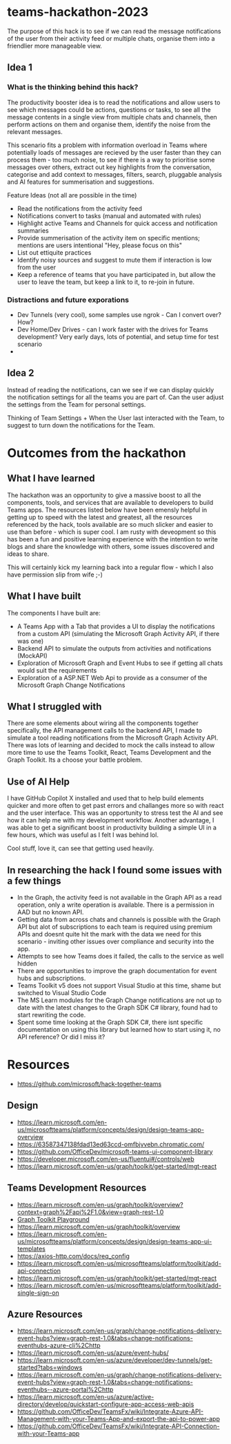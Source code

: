 # teams-hackathon-2023

The purpose of this hack is to see if we can read the message notifications of the user from their activity feed or multiple chats, organise them into a friendlier more manageable view. 

## Idea 1

### What is the thinking behind this hack?

The productivity booster idea is to read the notifications and allow users to see which messages could be actions, questions or tasks, to see all the message contents in a single view from multiple chats and channels, then perform actions on them and organise them, identify the noise from the relevant messages. 

This scenario fits a problem with information overload in Teams where potentially loads of messages are recieved by the user faster than they can process them - too much noise, to see if there is a way to prioritise some messages over others, extract out key highlights from the conversation, categorise and add context to messages, filters, search, pluggable analysis and AI features for summerisation and suggestions.

Feature Ideas (not all are possible in the time)

- Read the notifications from the activity feed
- Notifications convert to tasks (manual and automated with rules)
- Highlight active Teams and Channels for quick access and notification summaries
- Provide summerisation of the activity item on specific mentions; mentions are users intentional "Hey, please focus on this"
- List out ettiquite practices
- Identify noisy sources and suggest to mute them if interaction is low from the user
- Keep a reference of teams that you have participated in, but allow the user to leave the team, but keep a link to it, to re-join in future. 




### Distractions and future exporations

- Dev Tunnels (very cool), some samples use ngrok - Can I convert over? How?
- Dev Home/Dev Drives - can I work faster with the drives for Teams development? Very early days, lots of potential, and setup time for test scenario
- 

## Idea 2

Instead of reading the notifications, can we see if we can display quickly the notification settings for all the teams you are part of. Can the user adjust the settings from the Team for personal settings. 

Thinking of Team Settings + When the User last interacted with the Team, to suggest to turn down the notifications for the Team.


# Outcomes from the hackathon

## What I have learned

The hackathon was an opportunity to give a massive boost to all the components, tools, and services that are available to developers to build Teams apps. 
The resources listed below have been emensly helpful in getting up to speed with the latest and greatest, all the resources referenced by the hack, tools available are so much slicker and easier to use than before - which is super cool. I am rusty with deveopment so this has been a fun and positive learning experience with the intention to write blogs and share the knowledge with others, some issues discovered and ideas to share. 

This will certainly kick my learning back into a regular flow - which I also have permission slip from wife ;-)


## What I have built

The components I have built are:

- A Teams App with a Tab that provides a UI to display the notifications from a custom API (simulating the Microsoft Graph Activity API, if there was one)
- Backend API to simulate the outputs from activities and notifications (MockAPI)
- Exploration of Microsoft Graph and Event Hubs to see if getting all chats would suit the requirements
- Exploration of a ASP.NET Web Api to provide as a consumer of the Microsoft Graph Change Notifications

## What I struggled with

There are some elements about wiring all the components together specifically, the API management calls to the backend API, I made to simulate a tool reading notifications from the Microsoft Graph Activity API. There was lots of learning and decided to mock the calls instead to allow more time to use the Teams Toolkit, React, Teams Development and the Graph Toolkit. Its a choose your battle problem. 

## Use of AI Help

I have GitHub Copilot X installed and used that to help build elements quicker and more often to get past errors and challanges more so with react and the user interface. This was an opportunity to stress test the AI and see how it can help me with my development workflow. Another advantage, I was able to get a significant boost in productivity building a simple UI in a few hours, which was useful as I felt I was behind lol.

Cool stuff, love it, can see that getting used heavily.

## In researching the hack I found some issues with a few things


- In the Graph, the activity feed is not available in the Graph API as a read operation, only a write operation is available. There is a permission in AAD but no known API.
- Getting data from across chats and channels is possible with the Graph API but alot of subscriptions to each team is required using premium APIs and doesnt quite hit the mark with the data we need for this scenario - inviting other issues over compliance and security into the app.
- Attempts to see how Teams does it failed, the calls to the service as well hidden
- There are opportunities to improve the graph documentation for event hubs and subscriptions.
- Teams Toolkit v5 does not support Visual Studio at this time, shame but switched to Visual Studio Code
- The MS Learn modules for the Graph Change notifications are not up to date with the latest changes to the Graph SDK C# library, found had to start rewriting the code.
- Spent some time looking at the Graph SDK C#, there isnt specific documentation on using this library but learned how to start using it, no API reference? Or did I miss it?

# Resources

- https://github.com/microsoft/hack-together-teams

## Design

- https://learn.microsoft.com/en-us/microsoftteams/platform/concepts/design/design-teams-app-overview
- https://63587347138fdad13ed63ccd-omfbjvvebn.chromatic.com/
- https://github.com/OfficeDev/microsoft-teams-ui-component-library
- https://developer.microsoft.com/en-us/fluentui#/controls/web
- https://learn.microsoft.com/en-us/graph/toolkit/get-started/mgt-react


## Teams Development Resources

- https://learn.microsoft.com/en-us/graph/toolkit/overview?context=graph%2Fapi%2F1.0&view=graph-rest-1.0
- [Graph Toolkit Playground](https://mgt.dev/)
- https://learn.microsoft.com/en-us/graph/toolkit/overview
- https://learn.microsoft.com/en-us/microsoftteams/platform/concepts/design/design-teams-app-ui-templates
- https://axios-http.com/docs/req_config
- https://learn.microsoft.com/en-us/microsoftteams/platform/toolkit/add-api-connection
- https://learn.microsoft.com/en-us/graph/toolkit/get-started/mgt-react
- https://learn.microsoft.com/en-us/microsoftteams/platform/toolkit/add-single-sign-on


## Azure Resources

- https://learn.microsoft.com/en-us/graph/change-notifications-delivery-event-hubs?view=graph-rest-1.0&tabs=change-notifications-eventhubs-azure-cli%2Chttp
- https://learn.microsoft.com/en-us/azure/event-hubs/
- https://learn.microsoft.com/en-us/azure/developer/dev-tunnels/get-started?tabs=windows
- https://learn.microsoft.com/en-us/graph/change-notifications-delivery-event-hubs?view=graph-rest-1.0&tabs=change-notifications-eventhubs--azure-portal%2Chttp
- https://learn.microsoft.com/en-us/azure/active-directory/develop/quickstart-configure-app-access-web-apis
- https://github.com/OfficeDev/TeamsFx/wiki/Integrate-Azure-API-Management-with-your-Teams-App-and-export-the-api-to-power-app
- https://github.com/OfficeDev/TeamsFx/wiki/Integrate-API-Connection-with-your-Teams-app
